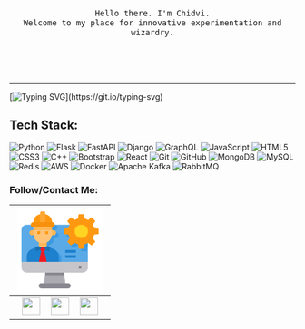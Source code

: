<p align="center">
  <br>
  <br>
  <br>
  <samp>Hello there. I'm Chidvi</a>.<br> Welcome to my place for innovative experimentation and wizardry. <br><br></samp>
  <br>
  <br>
  <br>
</p>
<hr>

[![Typing SVG](https://readme-typing-svg.herokuapp.com?color=%230034F7&lines=I+am+an+aspiring+Kafka+Administrator.;I+hope+you+enjoy+your+visit.)](https://git.io/typing-svg)

## Tech Stack: 

![Python](https://img.shields.io/badge/-Python-3776AB?logo=python&logoColor=white)
![Flask](https://img.shields.io/badge/-Flask-000000?logo=Flask&logoColor=white)
![FastAPI](https://img.shields.io/badge/-FastAPI-009688?logo=FastAPI&logoColor=white)
![Django](https://img.shields.io/badge/-Django-092E20?logo=Django&logoColor=white)
![GraphQL](https://img.shields.io/badge/-GraphQL-E10098?logo=GraphQL&logoColor=white)
![JavaScript](https://img.shields.io/badge/-JavaScript-F7DF1E?logo=JavaScript&logoColor=black)
![HTML5](https://img.shields.io/badge/-HTML5-E34F26?logo=html5&logoColor=white)
![CSS3](https://img.shields.io/badge/-CSS3-1572B6?logo=css3&logoColor=white)
![C++](https://img.shields.io/badge/-C++-00599C?logo=c%2B%2B&logoColor=white)
![Bootstrap](https://img.shields.io/badge/-Bootstrap-7952B3?logo=Bootstrap&logoColor=white)
![React](https://img.shields.io/badge/-React-61DAFB?logo=React&logoColor=black)
![Git](https://img.shields.io/badge/-Git-F05032?logo=Git&logoColor=white)
![GitHub](https://img.shields.io/badge/-GitHub-181717?logo=GitHub&logoColor=white)
![MongoDB](https://img.shields.io/badge/-MongoDB-47A248?logo=MongoDB&logoColor=white)
![MySQL](https://img.shields.io/badge/-MySQL-4479A1?logo=MySQL&logoColor=white)
![Redis](https://img.shields.io/badge/-Redis-DC382D?logo=Redis&logoColor=white)
![AWS](https://img.shields.io/badge/-AWS-232F3E?logo=Amazon-AWS&logoColor=white)
![Docker](https://img.shields.io/badge/-Docker-2496ED?logo=Docker&logoColor=white)
![Apache Kafka](https://img.shields.io/badge/-Apache%20Kafka-231F20?logo=Apache%20Kafka&logoColor=white)
![RabbitMQ](https://img.shields.io/badge/-RabbitMQ-FF6600?logo=RabbitMQ&logoColor=white)

### Follow/Contact Me:
|  <a href="https://github.com/DoddiC/"><img src="https://github.com/rkasale28/rkasale28/blob/master/icons/engineer.png" width="150px" height="150px" /></a> |
|:---------------------------------------------------------------------------------------------------------------------------------------: |
|&nbsp; &nbsp; <a href="https://www.linkedin.com/in/chidvi-doddi/"><img src="https://img.shields.io/badge/-_-0077B5?style=for-the-badge&logo=linkedin&logoColor=white" width="32px" height="32px"></a> &nbsp; &nbsp; <a href="https://github.com/DoddiC"><img src="https://cdn.iconscout.com/icon/free/png-256/github-108-438008.png" width="32px" height="32px"></a> &nbsp; &nbsp; <a href="https://doddic.github.io/me/"><img src="https://github.com/DoddiC/me/blob/main/assets/img/31712173.png" width="32px" height="32px"></a> &nbsp; &nbsp; |
